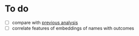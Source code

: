 # To do

- [ ] compare with [previous analysis](https://data.world/rdowns26/austin-animal-shelter)
- [ ] correlate features of embeddings of names with outcomes
